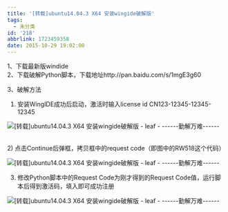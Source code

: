 ```yaml
---
title: '[转载]ubuntu14.04.3 X64 安装wingide破解版'
tags:
  - 未分类
id: '218'
abbrlink: 1723459358
date: 2015-10-29 19:02:00
---
```


1、下载最新版windide  
2、下载破解Python脚本，下载地址http://pan.baidu.com/s/1mgE3g60  
  
3、破解方法  
1) 安装WingIDE成功后启动，激活时输入license id CN123-12345-12345-12345  

![[转载]ubuntu14.04.3 X64 安装wingide破解版 - leaf - ------勤解万难------](http://img2.ph.126.net/dVsla7oNVwXMWbG6iJ9qqA==/6608873023981308605.png "[转载]ubuntu14.04.3 X64 安装wingide破解版 - leaf - ------勤解万难------")

   
2) 点击Continue后弹框，拷贝框中的request code（即图中的RW518这个代码）

![[转载]ubuntu14.04.3 X64 安装wingide破解版 - leaf - ------勤解万难------](http://img2.ph.126.net/AQM-VC-6MYKgdiu-Zupsug==/6631421808444523058.png "[转载]ubuntu14.04.3 X64 安装wingide破解版 - leaf - ------勤解万难------")

  
3) 修改Python脚本中的Request Code为刚才得到的Request Code值，运行脚本后得到激活码，填入即可成功注册  

![[转载]ubuntu14.04.3 X64 安装wingide破解版 - leaf - ------勤解万难------](http://img0.ph.126.net/I23ttSWLJP0LcuC7DfOsnQ==/6630073807189096974.png "[转载]ubuntu14.04.3 X64 安装wingide破解版 - leaf - ------勤解万难------")